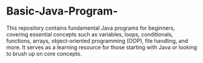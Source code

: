 # Basic-Java-Program-
This repository contains fundamental Java programs for beginners, covering essential concepts such as variables, loops, conditionals, functions, arrays, object-oriented programming (OOP), file handling, and more. It serves as a learning resource for those starting with Java or looking to brush up on core concepts.

